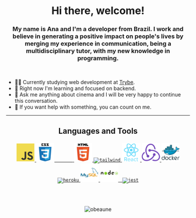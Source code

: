 <h1 align="center">Hi there, welcome!</h1>
<h3 align="center">My name is Ana and I'm a developer from Brazil. I work and believe in generating a positive impact on people's lives by merging my experience in communication, being a multidisciplinary tutor, with my new knowledge in programming.</h3>
<br>

- 👨‍💻 Currently studying web development at [Trybe](https://www.betrybe.com/).
- 🔭 Right now I'm learning and focused on backend.
- 💬 Ask me anything about cinema and I will be very happy to continue this conversation.
- 🌱 If you want help with something, you can count on me.

<hr>

## <p align="center">Languages and Tools</p>

<p align="center">
  <a href="https://devdocs.io/javascript/" target="_blank">
   <code><img height="50" src="https://raw.githubusercontent.com/devicons/devicon/master/icons/javascript/javascript-original.svg"></code>
  </a>
 
  <a href="https://www.w3schools.com/css/" target="_blank" rel="noreferrer">
    <code><img src="https://raw.githubusercontent.com/devicons/devicon/master/icons/css3/css3-original-wordmark.svg" alt="css3" width="50" height="50"/>       </code>
  </a>

  <a href="https://www.w3.org/html/" target="_blank" rel="noreferrer">
    <code><img src="https://raw.githubusercontent.com/devicons/devicon/master/icons/html5/html5-original-wordmark.svg" alt="html5" width="50" height="50"/></code>
  </a>

  <a href="https://tailwindcss.com/" target="_blank" rel="noreferrer">
    <code><img src="https://www.vectorlogo.zone/logos/tailwindcss/tailwindcss-icon.svg" alt="tailwind" width="50" height="50"/></code>
  </a>
  
  <a href="https://reactjs.org/" target="_blank" rel="noreferrer">
    <code><img src="https://raw.githubusercontent.com/devicons/devicon/master/icons/react/react-original-wordmark.svg" alt="react" width="50" height="50"/></code>
  </a> 
  
  <a href="https://redux.js.org" target="_blank" rel="noreferrer">
    <code><img src="https://raw.githubusercontent.com/devicons/devicon/master/icons/redux/redux-original.svg" alt="redux" width="50" height="50"/></code>
  </a> 

  <a href="https://www.docker.com/" target="_blank" rel="noreferrer">
    <code><img src="https://raw.githubusercontent.com/devicons/devicon/master/icons/docker/docker-original-wordmark.svg" alt="docker" width="50" height="50"/></code>
  </a>
   
   <a href="https://heroku.com" target="_blank" rel="noreferrer">
      <code><img src="https://www.vectorlogo.zone/logos/heroku/heroku-icon.svg" alt="heroku" width="50" height="50"/></code>
   </a>
   
   <a href="https://www.mysql.com/" target="_blank" rel="noreferrer">
      <code><img src="https://raw.githubusercontent.com/devicons/devicon/master/icons/mysql/mysql-original-wordmark.svg" alt="mysql" width="50" height="50"/></code>
   </a>
   
   <a href="https://nodejs.org" target="_blank" rel="noreferrer">
      <code><img src="https://raw.githubusercontent.com/devicons/devicon/master/icons/nodejs/nodejs-original-wordmark.svg" alt="nodejs" width="50" height="50"/></code>
   </a>
   
   <a href="https://jestjs.io" target="_blank" rel="noreferrer">
      <code> <img src="https://www.vectorlogo.zone/logos/jestjsio/jestjsio-icon.svg" alt="jest" width="50" height="50"/ ></code>
   </a>
   
</p>


<br><br>

<p align="center">
  <img src="https://github-readme-stats.vercel.app/api/top-langs?username=obeaune&show_icons=true&locale=en&layout=compact" alt="obeaune" />
</p>

